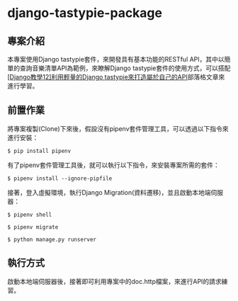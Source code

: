 # django-tastypie-package #

## 專案介紹 ##

本專案使用Django tastypie套件，來開發具有基本功能的RESTful API，其中以簡單的查詢音樂清單API為範例，來瞭解Django tastypie套件的使用方式，可以搭配[[Django教學12]利用輕量的Django tastypie來打造屬於自己的API](https://www.learncodewithmike.com/2020/04/django-tastypie.html)部落格文章來進行學習。

## 前置作業 ##

將專案複製(Clone)下來後，假設沒有pipenv套件管理工具，可以透過以下指令來進行安裝：

`$ pip install pipenv`

有了pipenv套件管理工具後，就可以執行以下指令，來安裝專案所需的套件：

`$ pipenv install --ignore-pipfile`

接著，登入虛擬環境，執行Django Migration(資料遷移)，並且啟動本地端伺服器：

`$ pipenv shell`

`$ pipenv migrate`

`$ python manage.py runserver`

## 執行方式 ##

啟動本地端伺服器後，接著即可利用專案中的doc.http檔案，來進行API的請求練習。